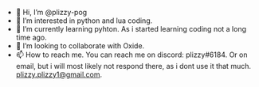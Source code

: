 - 👋 Hi, I’m @plizzy-pog
- 👀 I’m interested in python and lua coding.
- 🌱 I’m currently learning pyhton. As i started learning coding not a long time ago.
- 💞️ I’m looking to collaborate with Oxide. 
- 📫 How to reach me. You can reach me on discord: plizzy#6184. Or on email, but i will most likely not respond there, as i dont use it that much. plizzy.plizzy1@gmail.com.

<!---
plizzy-pog/plizzy-pog is a ✨ special ✨ repository because its `README.md` (this file) appears on your GitHub profile.
You can click the Preview link to take a look at your changes.
--->
